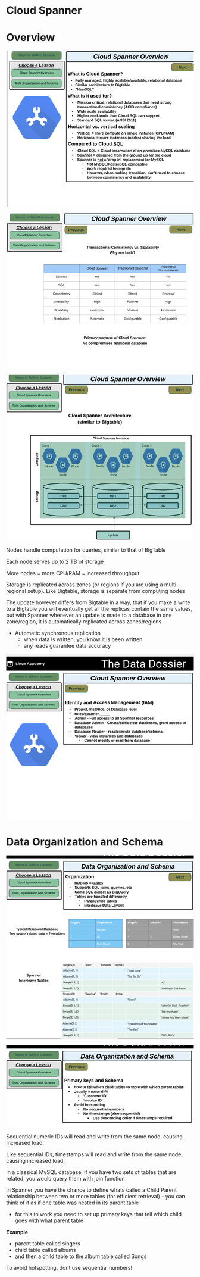 # Cloud Spanner

# Overview

![Untitled](Cloud%20Spanner%207a70fdbf17a54d28a364dbc8768d1add/Untitled.png)

![Untitled](Cloud%20Spanner%207a70fdbf17a54d28a364dbc8768d1add/Untitled%201.png)

![Untitled](Cloud%20Spanner%207a70fdbf17a54d28a364dbc8768d1add/Untitled%202.png)

Nodes handle computation for queries, similar to that of BigTable

Each node serves up to 2 TB of storage

More nodes = more CPU/RAM = increased throughput

Storage is replicated across zones (or regions if you are using a multi-regional setup). Like Bigtable, storage is separate from computing nodes

The update however differs from Bigtable in a way, that if you make a write to a Bigtable you will eventually get all the replicas contain the same values, but with Spanner whenever an update is made to a database in one zone/region, it is automatically replicated across zones/regions

- Automatic synchronous replication
    - when data is written, you know it is been written
    - any reads guarantee data accuracy

![Untitled](Cloud%20Spanner%207a70fdbf17a54d28a364dbc8768d1add/Untitled%203.png)

# Data Organization and Schema

![Untitled](Cloud%20Spanner%207a70fdbf17a54d28a364dbc8768d1add/Untitled%204.png)

![Untitled](Cloud%20Spanner%207a70fdbf17a54d28a364dbc8768d1add/Untitled%205.png)

Sequential numeric IDs will read and write from the same node, causing increased load.

Like sequential IDs, timestamps will read and write from the same node, causing increased load.

in a classical MySQL database, if you have two sets of tables that are related, you would query them with join function

in Spanner you have the chance to define whats called a Child Parent relationship between two or more tables (for efficient retrieval) - you can think of it as if one table was nested in its parent table

- for this to work you need to set up primary keys that tell which child goes with what parent table

**Example**

- parent table called singers
- child table called albums
- and then a child table to the album table called Songs

To avoid hotspotting, dont use sequential numbers!
